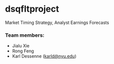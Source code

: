 # dsqfltproject
Market Timing Strategy, Analyst Earnings Forecasts

### Team members:
- Jialu Xie
- Rong Feng
- Karl Dessenne (karld@nyu.edu)


